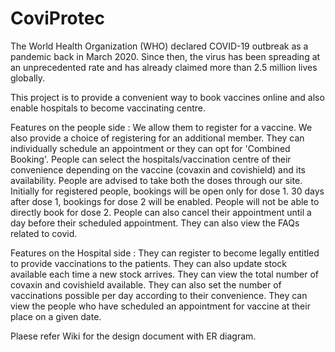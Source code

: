 # CoviProtec

The World Health Organization (WHO) declared COVID-19 outbreak as a pandemic back in March 2020. Since then, the virus has been spreading at an unprecedented rate and has already claimed more than 2.5 million lives globally. 


This project is to provide a convenient way to book vaccines online and also enable hospitals to become vaccinating centre.


Features on the people side : We allow them to register for a vaccine. We also provide a choice of registering for an additional member. They can individually schedule an appointment or they can opt for 'Combined Booking'. People can select the hospitals/vaccination centre of their convenience depending on the vaccine (covaxin and covishield) and its availability. People are advised to take both the doses through our site. Initially for registered people, bookings will be open only for dose 1. 30 days after dose 1, bookings for dose 2 will be enabled. People will not be able to directly book for dose 2. People can also cancel their appointment until a day before their scheduled appointment. They can also view the FAQs related to covid.

Features on the Hospital side : They can register to become legally entitled to provide vaccinations to the patients. They can also update stock available each time a new stock arrives. They can view the total number of covaxin and covishield available. They can also set the number of vaccinations possible per day according to their convenience. They can view the people who have scheduled an appointment for vaccine at their place on a given date.


Plaese refer Wiki for the design document with ER diagram. 
